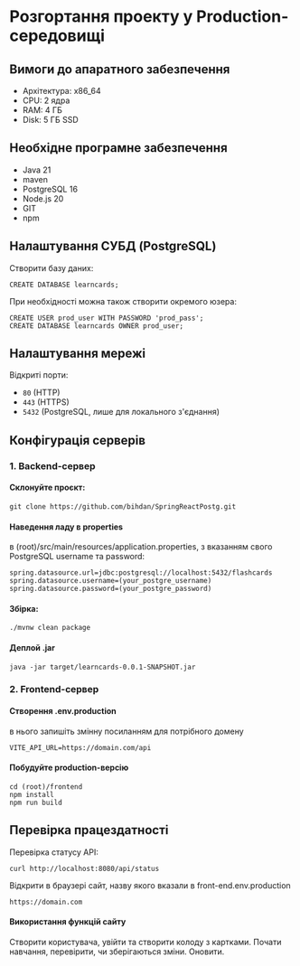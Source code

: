 # Розгортання проекту у Production-середовищі

## Вимоги до апаратного забезпечення
- Архітектура: x86_64
- CPU: 2 ядра
- RAM: 4 ГБ
- Disk: 5 ГБ SSD

## Необхідне програмне забезпечення
- Java 21
- maven
- PostgreSQL 16
- Node.js 20
- GIT
- npm

## Налаштування СУБД (PostgreSQL)
Створити базу даних:

	CREATE DATABASE learncards;
При необхідності можна також створити окремого юзера:

	CREATE USER prod_user WITH PASSWORD 'prod_pass';
	CREATE DATABASE learncards OWNER prod_user;

## Налаштування мережі
Відкриті порти:
- `80` (HTTP)
- `443` (HTTPS)
- `5432` (PostgreSQL, лише для локального з'єднання)

## Конфігурація серверів

### 1. Backend-сервер

#### Склонуйте проєкт:

	git clone https://github.com/bihdan/SpringReactPostg.git

#### Наведення ладу в properties

в (root)/src/main/resources/application.properties, з вказанням свого PostgreSQL username та password:

	spring.datasource.url=jdbc:postgresql://localhost:5432/flashcards
	spring.datasource.username=(your_postgre_username)
	spring.datasource.password=(your_postgre_password)

#### Збірка:

	./mvnw clean package

#### Деплой .jar

	java -jar target/learncards-0.0.1-SNAPSHOT.jar

### 2. Frontend-сервер

#### Створення .env.production

в нього запишіть змінну посиланням для потрібного домену
	
	VITE_API_URL=https://domain.com/api

####  Побудуйте production-версію

  	cd (root)/frontend
    npm install
	npm run build

## Перевірка працездатності 

Перевірка статусу API:
	
	curl http://localhost:8080/api/status

Відкрити в браузері сайт, назву якого вказали в front-end.env.production
	
	https://domain.com

#### Використання функцій сайту
Створити користувача, увійти та створити колоду з картками. Почати навчання, перевірити, чи зберігаються зміни. Оновити.